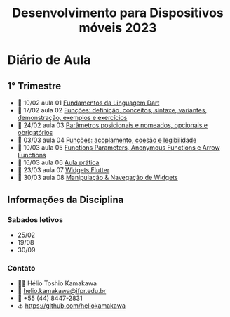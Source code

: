 <h1 align="center">Desenvolvimento para Dispositivos móveis 2023</h1>


# Diário de Aula 
## 1° Trimestre

* 📆 10/02 aula 01 [Fundamentos da Linguagem Dart](https://github.com/Pedrxx/DDM/tree/main/aula-01/fundamentos)
* 📆 17/02 aula 02 [Funções: definição, conceitos, sintaxe, variantes, demonstração, exemplos e exercícios](https://github.com/Pedrxx/DDM/tree/main/aula-02/funcoes)
* 📆 24/02 aula 03 [Parâmetros posicionais e nomeados, opcionais e obrigatórios](https://github.com/Pedrxx/DDM/tree/main/aula-03/parametros)
* 📆 03/03 aula 04 [Funções: acoplamento, coesão e legibilidade](https://github.com/Pedrxx/DDM/tree/main/aula-04/funcoes)
* 📆 10/03 aula 05 [Functions Parameters, Anonymous Functions e Arrow Functions](https://github.com/Pedrxx/DDM/tree/main/aula-05/funcoes_parametros)
* 📆 16/03 aula 06 [Aula prática](https://github.com/Pedrxx/DDM/tree/main/aula-06/aula_pratica)
* 📆 23/03 aula 07 [Widgets Flutter](https://github.com/Pedrxx/DDM/tree/main/aula-07/widgets)
* 📆 30/03 aula 08 [Manipulação & Navegação de Widgets](https://github.com/Pedrxx/DDM/tree/main/aula-08/navega%C3%A7%C3%A3o-widgets/lib)

## Informações da Disciplina 

### Sabados letivos
* 25/02
* 19/08
* 30/09

### Contato 

* 👨‍🏫 Hélio Toshio Kamakawa
* 📧 helio.kamakawa@ifpr.edu.br
* 📱 +55 (44) 8447-2831
* ⚓ https://github.com/heliokamakawa

